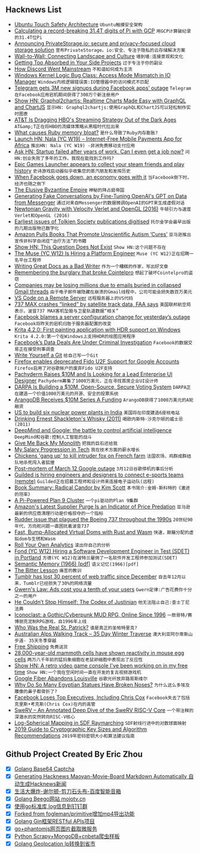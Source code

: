 ## Hacknews List


- [Ubuntu Touch Safety Architecture](https://ubports.com/blog/ubports-blog-1/post/ubuntu-touch-safety-architecture-208)  `Ubuntu触摸安全架构`
- [Calculating a record-breaking 31.4T digits of Pi with GCP](https://cloud.google.com/blog/products/compute/calculating-31-4-trillion-digits-of-archimedes-constant-on-google-cloud)  `用GCP计算破纪录的31.4T位Pi`
- [Announcing PrivateStorage.io: secure and privacy-focused cloud storage solution](https://leastauthority.com/blog/least-authority-and-private-internet-access-announce-privatestorage-io-a-secure-and-privacy-focused-cloud-storage-solution/)  `宣布PrivateStorage。io:安全、专注于隐私的云存储解决方案`
- [Wall-to-Wall: Connecting Landscape and Culture](https://nhdes.maps.arcgis.com/apps/MapJournal/index.html?appid=8d0b2ac3e3ac40f4b12ab958402d7f36)  `墙到墙:连接景观和文化`
- [Getting Too Absorbed in Your Side Projects](https://www.bennettnotes.com/post/getting-too-absorbed-into-your-side-projects/)  `过于专注于你的副业`
- [How Discord Went Mainstream](https://www.theatlantic.com/technology/archive/2019/03/how-discord-went-mainstream-influencers/584671/)  `不和谐如何成为主流`
- [Windows Kernel Logic Bug Class: Access Mode Mismatch in IO Manager](https://googleprojectzero.blogspot.com/2019/03/windows-kernel-logic-bug-class-access.html)  `Windows内核逻辑错误类:IO管理器中的访问模式不匹配`
- [Telegram gets 3M new signups during Facebook apps’ outage](https://techcrunch.com/2019/03/14/telegram-gets-3m-new-signups-during-facebook-apps-outage/)  `Telegram在Facebook应用宕机期间获得了300万个新注册用户`
- [Show HN: Graphql2chartjs: Realtime Charts Made Easy with GraphQL and ChartJS](https://github.com/hasura/graphql-engine/tree/master/community/tools/graphql2chartjs)  `显示HN: Graphql2chartjs:使用GraphQL和ChartJS可以轻松制作实时图表`
- [AT&amp;T Is Dragging HBO&#39;s Streaming Strategy Out of the Dark Ages](https://www.bloomberg.com/news/features/2019-03-07/at-t-is-dragging-hbo-s-streaming-strategy-out-of-the-dark-ages)  `AT&amp;T正在将HBO的流媒体策略从黑暗时代拉出来`
- [What causes Ruby memory bloat?](https://www.joyfulbikeshedding.com/blog/2019-03-14-what-causes-ruby-memory-bloat.html)  `是什么导致了Ruby内存膨胀?`
- [Launch HN: Nala (YC W19) – Internet-Free Mobile Payments App for Africa](item?id=19393701)  `推出HN: Nala (YC W19) -非洲免费移动支付应用`
- [Ask HN: Startup failed after years of work. Can I even get a job now?](item?id=19386758)  `问HN:创业失败了多年的工作。我现在能找到工作吗?`
- [Epic Games Launcher appears to collect your steam friends and play history](https://www.resetera.com/threads/developing-epic-games-launcher-appears-to-collect-your-steam-friends-play-history-epic-responds-see-op.105385/)  `史诗游戏启动器似乎收集您的蒸汽朋友和发挥历史`
- [When Facebook goes down, an economy goes with it](https://www.theverge.com/2019/3/14/18265002/facebook-instagram-outage-ad-revenue-lost)  `当Facebook倒下时，经济也随之倒下`
- [The Elusive Byzantine Empire](https://www.historytoday.com/miscellanies/elusive-byzantine-empire)  `神秘的拜占庭帝国`
- [Generating Fake Conversations by Fine-Tuning OpenAI&#39;s GPT on Data from Messenger](http://tenoke.github.io/blog/gpt-finetune)  `通过对来自Messenger的数据微调OpenAI的GPT来生成虚假对话`
- [Newtonian Gravity with Velocity Verlet and OpenGL (2016)](https://compphys.go.ro/newtonian-gravity/)  `牛顿引力与速度Verlet和OpenGL (2016)`
- [Earliest issues of Tolkien Society publications digitised](https://www.tolkiensociety.org/2019/03/earliest-issues-of-tolkien-society-publications-digitised/)  `托尔金学会最早出版的几期出版物已数字化`
- [Amazon Pulls Books That Promote Unscientific Autism ‘Cures’](https://www.nytimes.com/2019/03/13/technology/amazon-autism-books.html)  `亚马逊推出宣传非科学自闭症“治疗方法”的书籍`
- [Show HN: This Question Does Not Exist](https://stackroboflow.com)  `Show HN:这个问题不存在`
- [The Muse (YC W12) Is Hiring a Platform Engineer](https://www.themuse.com/jobs/themuse/platform-engineer)  `Muse (YC W12)正在招聘一名平台工程师`
- [Writing Great Docs as a Bad Writer](https://fritz.netlify.com/slides/great-docs/1)  `作为一个糟糕的作家，写出好文章`
- [Remembering the burglary that broke Cointelpro](https://www.muckrock.com/news/archives/2019/mar/08/fbi-media-anniversary/)  `想起了破坏Cointelpro的盗窃`
- [Companies may be losing millions due to emails buried in collapsed Gmail threads](https://thehftguy.com/2019/02/12/the-gmail-bug-thats-been-stealing-187m-a-year-from-expedia/)  `由于电子邮件被隐藏在崩溃的Gmail线程中，公司可能会损失数百万美元`
- [VS Code on a Remote Server](https://github.com/codercom/code-server)  `远程服务器上的VS代码`
- [737 MAX crashes “linked” by satellite track data, FAA says](https://arstechnica.com/information-technology/2019/03/faa-acting-chief-says-satellite-data-provided-link-between-boeing-crashes/)  `美国联邦航空局表示，波音737 MAX客机坠毁与卫星轨道数据“相关”`
- [Facebook blames a server configuration change for yesterday’s outage](https://techcrunch.com/2019/03/14/facebook-blames-a-misconfigured-server-for-yesterdays-outage/)  `Facebook将昨天的宕机归咎于服务器配置的改变`
- [Krita 4.2.0: First painting application with HDR support on Windows](https://krita.org/en/item/krita-4-2-0-the-first-painting-application-to-bring-hdr-support-to-windows)  `Krita 4.2.0:第一个在Windows上支持HDR的绘图应用程序`
- [Facebook’s Data Deals Are Under Criminal Investigation](https://www.nytimes.com/2019/03/13/technology/facebook-data-subpoenas.html)  `Facebook的数据交易正在接受刑事调查`
- [Write Yourself a Git](https://wyag.thb.lt/)  `给自己写一个Git`
- [Firefox enables deprecated Fido U2F Support for Google Accounts](https://groups.google.com/d/msg/mozilla.dev.platform/q5cj38hGTEA/lC834665BQAJ)  `Firefox启用了对谷歌帐户的废弃Fido U2F支持`
- [Pachyderm Raises $10M and Is Looking for a Lead Enterprise UI Designer](https://jobs.lever.co/pachyderm/)  `Pachyderm筹集了1000万美元，正在寻找首席企业UI设计师`
- [DARPA Is Building a $10M, Open-Source, Secure Voting System](https://motherboard.vice.com/en_us/article/yw84q7/darpa-is-building-a-dollar10-million-open-source-secure-voting-system)  `DARPA正在建造一个价值1000万美元的开源、安全的投票系统`
- [ArangoDB Receives $10M Series A Funding](https://www.arangodb.com/2019/03/arangodb-receives-series-a-funding-led-by-bow-capital/)  `ArangoDB获得了1000万美元的A轮融资`
- [US to build six nuclear power plants in India](https://www.aljazeera.com/news/2019/03/build-nuclear-power-plants-india-190314072408714.html)  `美国将在印度建造6座核电站`
- [Drinking Ernest Shackleton&#39;s Whisky (2011)](https://www.nytimes.com/2011/07/24/magazine/drinking-ernest-shackletons-whisky.html)  `喝欧内斯特·沙克尔顿的威士忌(2011)`
- [DeepMind and Google: the battle to control artificial intelligence](https://www.1843magazine.com/features/deepmind-and-google-the-battle-to-control-artificial-intelligence)  `DeepMind和谷歌:控制人工智能的战斗`
- [Give Me Back My Monolith](http://www.craigkerstiens.com/2019/03/13/give-me-back-my-monolith/)  `把我的巨石还给我`
- [My Salary Progression in Tech](https://georgestocker.com/2019/03/14/my-salary-progression-in-tech/)  `我在技术方面的薪水增长`
- [Chickens &#39;gang up&#39; to kill intruder fox on French farm](https://www.bbc.com/news/world-europe-47551786)  `法国农场，鸡群成群结队地杀死闯入者狐狸`
- [Post-mortem of March 12 Google outage](https://status.cloud.google.com/incident/storage/19002)  `3月12日谷歌停机的事后分析`
- [Guilded is hiring engineers and designers to connect e-sports teams (remote)](https://www.guilded.gg/jobs)  `Guilded正在招募工程师和设计师来连接电子运动队(远程)`
- [Book Summary: Radical Candor by Kim Scott](https://docs.google.com/document/d/1EdWgZ-p6Gyi0_el7Hh96bogakvumly7b3T2JSk4Xu1M/edit?usp=sharing)  `本书简介:金姆·斯科特的《激进的坦率》`
- [A Pi-Powered Plan 9 Cluster](https://www.rs-online.com/designspark/a-pi-powered-plan-9-cluster)  `一个pi驱动的Plan 9集群`
- [Amazon&#39;s Latest Supplier Purge Is an Indicator of Price Predation](https://promarket.org/amazons-latest-supplier-purge-is-a-classic-indicator-of-price-predation/)  `亚马逊最新的供应商清理行动是价格掠夺的一个指标`
- [Rudder issue that plagued the Boeing 737 throughout the 1990s](https://m.imgur.com/a/5wcFx8M)  `20世纪90年代，方向舵问题一直困扰着波音737`
- [Fast, Bump-Allocated Virtual Doms with Rust and Wasm](https://hacks.mozilla.org/2019/03/fast-bump-allocated-virtual-doms-with-rust-and-wasm/)  `快速，颠簸分配的虚拟dom与生锈和Wasm`
- [Roll Your Own Analytics](https://www.pcmaffey.com/roll-your-own-analytics/)  `滚出你自己的分析`
- [Fond (YC W12) Hiring a Software Development Engineer in Test (SDET) in Portland](https://jobs.lever.co/fond/0b674725-2493-4d42-90b1-10d631c94d98)  `方德(YC W12)在波特兰雇佣了一名软件开发工程师参加测试(SDET)`
- [Semantic Memory (1966) [pdf]](https://apps.dtic.mil/dtic/tr/fulltext/u2/641671.pdf)  `语义记忆(1966)[pdf]`
- [The Bitter Lesson](http://www.incompleteideas.net/IncIdeas/BitterLesson.html)  `痛苦的教训`
- [Tumblr has lost 30 percent of web traffic since December](https://www.theverge.com/2019/3/14/18266013/tumblr-porn-ban-lost-users-down-traffic)  `自去年12月以来，Tumblr已经损失了30%的网络流量`
- [Gwern&#39;s Law: Ads cost you a tenth of your users](https://twitter.com/gwern/status/1103855323100708866)  `Gwern定律:广告花费你十分之一的用户`
- [He Couldn’t Stop Himself: The Codex of Justinian](https://www.lrb.co.uk/v41/n06/michael-kulikowski/he-couldnt-stop-himself)  `他无法阻止自己:查士丁尼法典`
- [Iconoclast: a Gothic/Cyberpunk MUD RPG, Online Since 1996](http://iconoclast.org/index.shtml)  `一款哥特/赛博朋克泥制RPG游戏，自1996年上线`
- [Who Was the Real St. Patrick?](https://www.spectator.co.uk/2019/03/who-was-the-real-st-patrick-an-evangelist-or-a-tax-dodger/)  `谁是真正的圣帕特里克?`
- [Australian Alps Walking Track – 35 Day Winter Traverse](https://markoates.exposure.co/australian-alps-walking-track)  `澳大利亚阿尔卑斯山步道- 35天冬季穿越`
- [Free Shipping](https://reallifemag.com/free-shipping/)  `免费送货`
- [28,000-year-old mammoth cells have shown reactivity in mouse egg cells](https://www.nature.com/articles/s41598-019-40546-1)  `两万八千年前的猛犸象细胞在老鼠卵细胞中表现出了反应性`
- [Show HN: A retro video game console I&#39;ve been working on in my free time](https://internalregister.github.io/2019/03/14/Homebrew-Console.html)  `Show HN:一个我在空闲时间一直在开发的复古视频游戏机`
- [Google Fiber Abandons Louisville](https://gizmodo.com/when-google-fiber-abandons-your-city-as-a-failed-experi-1833244198)  `谷歌光纤放弃路易斯维尔`
- [Why Do So Many Egyptian Statues Have Broken Noses?](https://www.artsy.net/article/artsy-editorial-egyptian-statues-broken-noses)  `为什么这么多埃及雕像的鼻子都骨折了?`
- [Facebook Loses Top Executives, Including Chris Cox](https://www.nytimes.com/2019/03/14/technology/facebook-chris-cox.html)  `Facebook失去了包括克里斯•考克斯(Chris Cox)在内的高管`
- [SweRV – An Annotated Deep Dive of the SweRV RISC-V Core](https://tomverbeure.github.io/2019/03/13/SweRV.html)  `一个带注释的深潜水的突然转向RISC-V核心`
- [Log-Spherical Mapping in SDF Raymarching](https://www.osar.fr/notes/logspherical/)  `SDF射线行进中的对数球面映射`
- [2019 Guide to Cryptographic Key Sizes and Algorithm Recommendations](https://paragonie.com/blog/2019/03/definitive-2019-guide-cryptographic-key-sizes-and-algorithm-recommendations)  `2019年密码密钥大小和算法建议指南`

## Github Project Created By Eric Zhou

- [x] [Golang Base64 Captcha](https://github.com/mojocn/base64Captcha)
- [x] [Generating Hacknews Maoyan-Movie-Board Markdown Automatically 自动生成Hacknews新闻](https://github.com/dejavuzhou/md-genie)
- [x] [生活大爆炸-谢尔顿-剪刀石头布-百度智能音箱](https://github.com/mojocn/dueros-bang-game)
- [x] [Golang Beego网站 mojotv.cn](https://github.com/mojocn/www.mojotv.cn)
- [x] [使用go标准库,log信息到钉钉群](https://github.com/mojocn/dooger)
- [x] [Forked from fogleman/primitive增加mp4导出功能](https://github.com/mojocn/primitive)
- [x] [Golang Gin框架RESTful APIs项目](https://github.com/JJJJJJJerk/ezier-golang-web-api-framework)
- [x] [go+phantomjs网页图片截取微服务](https://github.com/mojocn/screen_shot)
- [x] [Python Scrapy+MongoDB+cnbeta爬虫样板](https://github.com/mojocn/scrapy_mongodb_boilerplate_cnbeta)
- [x] [Golang Geolocation Ip转换到省市](https://github.com/mojocn/ip2location)